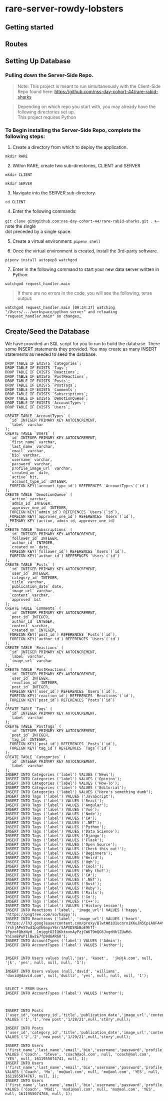 # rare-server-rowdy-lobsters

## Getting started

## Routes


## Setting Up Database

### Pulling down the Server-Side Repo. 
 
> Note: This project is meant to run simultaneously with the Client-Side Repo found here: https://github.com/nss-day-cohort-44/rare-rabid-sharks  
 
> Depending on which repo you start with, you may already have the following directories set up.  
> This project requires Python  
 
### To Begin installing the Server-Side Repo, complete the following steps: 
 
1. Create a directory from which to deploy the application. 
	
```mkdir RARE ```
 
2. Within RARE, create two sub-directories, CLIENT and SERVER 

```mkdir CLIENT ```
	
```mkdir SERVER ```
 
3. Navigate into the SERVER sub-directory. 
 
```cd CLIENT ```
 
4. Enter the following commands: 
	
```git clone git@github.com:nss-day-cohort-44/rare-rabid-sharks.git .``` <-- note the single 	
dot preceded by a single space.  
 
5. Create a virtual environment: 
```pipenv shell```

6. Once the virtual environment is created, install the 3rd-party software. 

```pipenv install autopep8 watchgod ```

7. Enter in the following command to start your new data server written in Python: 

```watchgod request_handler.main ```

> If there are no errors in the code, you will see the following, terse output:  
 
```watchgod request_handler.main [09:34:37] watching "/Users/.../workspace/python-server" and reloading "request_handler.main" on changes…``` 

## Create/Seed the Database

We have provided an SQL script for you to run to build the database. There some INSERT statements they provided. You may create as many INSERT statements as needed to seed the database.
```
DROP TABLE IF EXISTS `Categories`;
DROP TABLE IF EXISTS `Tags`;
DROP TABLE IF EXISTS `Reactions`;
DROP TABLE IF EXISTS `PostReactions`;
DROP TABLE IF EXISTS `Posts`;
DROP TABLE IF EXISTS `PostTags`;
DROP TABLE IF EXISTS `Comments`;
DROP TABLE IF EXISTS `Subscriptions`;
DROP TABLE IF EXISTS `DemotionQueue`;
DROP TABLE IF EXISTS `AccountTypes`;
DROP TABLE IF EXISTS `Users`;

CREATE TABLE `AccountTypes` (
  `id` INTEGER PRIMARY KEY AUTOINCREMENT,
  `label` varchar
);
CREATE TABLE `Users` (
  `id` INTEGER PRIMARY KEY AUTOINCREMENT,
  `first_name` varchar,
  `last_name` varchar,
  `email` varchar,
  `bio` varchar,
  `username` varchar,
  `password` varchar,
  `profile_image_url` varchar,
  `created_on` date,
  `active` bit,
  `account_type_id` INTEGER,
  FOREIGN KEY(`account_type_id`) REFERENCES `AccountTypes`(`id`)
);
CREATE TABLE `DemotionQueue` (
  `action` varchar,
  `admin_id` INTEGER,
  `approver_one_id` INTEGER,
  FOREIGN KEY(`admin_id`) REFERENCES `Users`(`id`),
  FOREIGN KEY(`approver_one_id`) REFERENCES `Users`(`id`),
  PRIMARY KEY (action, admin_id, approver_one_id)
);
CREATE TABLE `Subscriptions` (
  `id` INTEGER PRIMARY KEY AUTOINCREMENT,
  `follower_id` INTEGER,
  `author_id` INTEGER,
  `created_on` date,
  FOREIGN KEY(`follower_id`) REFERENCES `Users`(`id`),
  FOREIGN KEY(`author_id`) REFERENCES `Users`(`id`)
);
CREATE TABLE `Posts` (
  `id` INTEGER PRIMARY KEY AUTOINCREMENT,
  `user_id` INTEGER,
  `category_id` INTEGER,
  `title` varchar,
  `publication_date` date,
  `image_url` varchar,
  `content` varchar,
  `approved` bit
);
CREATE TABLE `Comments` (
  `id` INTEGER PRIMARY KEY AUTOINCREMENT,
  `post_id` INTEGER,
  `author_id` INTEGER,
  `content` varchar,
  `created_on` INTEGER,
  FOREIGN KEY(`post_id`) REFERENCES `Posts`(`id`),
  FOREIGN KEY(`author_id`) REFERENCES `Users`(`id`)
);
CREATE TABLE `Reactions` (
  `id` INTEGER PRIMARY KEY AUTOINCREMENT,
  `label` varchar,
  `image_url` varchar
);
CREATE TABLE `PostReactions` (
  `id` INTEGER PRIMARY KEY AUTOINCREMENT,
  `user_id` INTEGER,
  `reaction_id` INTEGER,
  `post_id` INTEGER,
  FOREIGN KEY(`user_id`) REFERENCES `Users`(`id`),
  FOREIGN KEY(`reaction_id`) REFERENCES `Reactions`(`id`),
  FOREIGN KEY(`post_id`) REFERENCES `Posts`(`id`)
);
CREATE TABLE `Tags` (
  `id` INTEGER PRIMARY KEY AUTOINCREMENT,
  `label` varchar
);
CREATE TABLE `PostTags` (
  `id` INTEGER PRIMARY KEY AUTOINCREMENT,
  `post_id` INTEGER,
  `tag_id` INTEGER,
  FOREIGN KEY(`post_id`) REFERENCES `Posts`(`id`),
  FOREIGN KEY(`tag_id`) REFERENCES `Tags`(`id`)
);
CREATE TABLE `Categories` (
  `id` INTEGER PRIMARY KEY AUTOINCREMENT,
  `label` varchar
);
INSERT INTO Categories ('label') VALUES ('News');
INSERT INTO Categories ('label') VALUES ('Opinion');
INSERT INTO Categories ('label') VALUES ('How-To');
INSERT INTO Categories ('label') VALUES ('Editorial');
INSERT INTO Categories ('label') VALUES ("Here's something dumb");
INSERT INTO Tags ('label') VALUES ('JavaScript');
INSERT INTO Tags ('label') VALUES ('React');
INSERT INTO Tags ('label') VALUES ('Angular');
INSERT INTO Tags ('label') VALUES ('Vue');
INSERT INTO Tags ('label') VALUES ('Node');
INSERT INTO Tags ('label') VALUES ('C#');
INSERT INTO Tags ('label') VALUES ('.NET');
INSERT INTO Tags ('label') VALUES ('Python');
INSERT INTO Tags ('label') VALUES ('Data Science');
INSERT INTO Tags ('label') VALUES ('Django');
INSERT INTO Tags ('label') VALUES ('Flask');
INSERT INTO Tags ('label') VALUES ('Open Source');
INSERT INTO Tags ('label') VALUES ('Check this out!');
INSERT INTO Tags ('label') VALUES ('Beginners');
INSERT INTO Tags ('label') VALUES ('Weird');
INSERT INTO Tags ('label') VALUES ('Ugh');
INSERT INTO Tags ('label') VALUES ('Cool!');
INSERT INTO Tags ('label') VALUES ('Why tho?');
INSERT INTO Tags ('label') VALUES ('C#');
INSERT INTO Tags ('label') VALUES ('.NET');
INSERT INTO Tags ('label') VALUES ('Rust');
INSERT INTO Tags ('label') VALUES ('Ruby');
INSERT INTO Tags ('label') VALUES ('Rails');
INSERT INTO Tags ('label') VALUES ('Go');
INSERT INTO Tags ('label') VALUES ('C++');
INSERT INTO Tags ('label') VALUES ('History Lesson');
INSERT INTO Reactions ('label', 'image_url') VALUES ('happy', 'https://pngtree.com/so/happy');
INSERT INTO Reactions ('label', 'image_url') VALUES ('heart', 'https://lh3.googleusercontent.com/proxy/BlwtWdiO1ucoroiKKuJN5CpiAUFA4tdHYRT_yXzxWLpNVTJS7UEVp1JV-lYshjAPeS7wd1pqXk6mpxY6rrSAPXD5NbBoE9hTf-1PpzofQbzNyH__1miggtO2IQKktovnAyPzjCW6T9mQG6JvgdHklZUaMd-YnIxeBPuP1lBw2E7fp9d6AR68');
INSERT INTO AccountTypes ('label') VALUES ('Admin');
INSERT INTO AccountTypes ('label') VALUES ('Author');


INSERT INTO Users values (null,'jas', 'kaset',  'jk@jk.com', null, 'jk', 'yes', null, null, null, '1');

INSERT INTO Users values (null,'david', 'williams',  'david@david.com', null,'dwillz', 'yes', null, null, null, '1');


SELECT * FROM Users
INSERT INTO AccountTypes ('label') VALUES ('Author');



INSERT INTO Posts ('user_id','category_id','title','publication_date','image_url','content','approved') VALUES ('1','1','new post','1/28/21',null,'story',null);

INSERT INTO Posts ('user_id','category_id','title','publication_date','image_url','content','approved') VALUES ('2','2','new post','1/29/21',null,'story',null);

INSERT INTO Users ('first_name','last_name','email','bio','username','password','profile_image_url',"created_on","active","account_type_id") VALUES ('Coach', 'Steve', 'coach@aol.com', null, 'coach@aol.com', 'YES', null, 1611955074741, null, 1);
INSERT INTO Users ('first_name','last_name','email','bio','username','password','profile_image_url',"created_on","active","account_type_id") VALUES ('Coach', 'Mo', 'mo@aol.com', null, 'mo@aol.com', 'YES', null, 1611955074767, null, 1);
INSERT INTO Users ('first_name','last_name','email','bio','username','password','profile_image_url',"created_on","active","account_type_id") VALUES ('Coach', 'Madi', 'madi@aol.com', null, 'mo@aol.com', 'YES', null, 1611955074768, null, 1);
```
